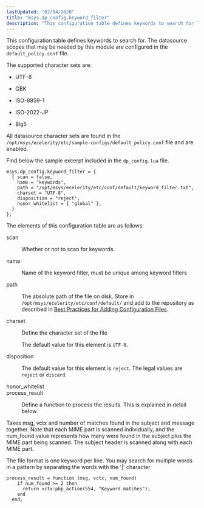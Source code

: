 ```yaml
---
lastUpdated: "02/04/2020"
title: "msys.dp_config.keyword_filter"
description: "This configuration table defines keywords to search for The datasource scopes that may be needed by this module are configured in the default policy conf file The supported character sets are UTF 8 GBK ISO 8859 1 ISO 2022 JP Big 5 All datasource character sets are found in the..."
---
```


This configuration table defines keywords to search for. The datasource scopes that may be needed by this module are configured in the `default_policy.conf` file.

The supported character sets are:

*   UTF-8

*   GBK

*   ISO-8859-1

*   ISO-2022-JP

*   Big5

All datasource character sets are found in the `/opt/msys/ecelerity/etc/sample-configs/default_policy.conf` file and are enabled.

Find below the sample excerpt included in the `dp_config.lua` file.

```
msys.dp_config.keyword_filter = {
  { scan = false,
    name = "keywords",
    path = "/opt/msys/ecelerity/etc/conf/default/keyword_filter.txt",
    charset = "UTF-8",
    disposition = "reject",
    honor_whitelist = { "global" },
  }
};
```

The elements of this configuration table are as follows:

<dl class="variablelist">

<dt>scan</dt>

<dd>

Whether or not to scan for keywords.

</dd>

<dt>name</dt>

<dd>

Name of the keyword filter, must be unique among keyword filters

</dd>

<dt>path</dt>

<dd>

The absolute path of the file on disk. Store in `/opt/msys/ecelerity/etc/conf/default/` and add to the repository as described in [Best Practices for Adding Configuration Files](/momentum/3/3-reference/conf-adding-configuration-files).

</dd>

<dt>charset</dt>

<dd>

Define the character set of the file

The default value for this element is `UTF-8`.

</dd>

<dt>disposition</dt>

<dd>

The default value for this element is `reject`. The legal values are `reject` or `discard`.

</dd>

<dt>honor_whitelist</dt>

<dt>process_result</dt>

<dd>

Define a function to process the results. This is explained in detail below.

</dd>

</dl>

Takes msg, vctx and number of matches found in the subject and message together. Note that each MIME part is scanned individually, and the num_found value represents how many were found in the subject plus the MIME part being scanned. The subject header is scanned along with each MIME part.

The file format is one keyword per line. You may search for multiple words in a pattern by separating the words with the '|' character

```
process_result = function (msg, vctx, num_found)
    if num_found >= 2 then
      return vctx:pbp_action(554, "Keyword matches");
    end
  end,
```